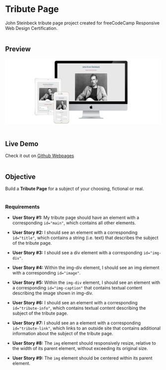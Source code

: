 # Tribute Page

John Steinbeck tribute page project created for freeCodeCamp Responsive Web Design Certification.<br>
<br>

## Preview 
![the project preview](./images/preview.png)</br>
<br>

## Live Demo 

Check it out on [Github Webpages](https://redwanhaitami.github.io/fcc-tribute-page/)<br>
<br>

## Objective

Build a **Tribute Page** for a subject of your choosing, fictional or real.<br>
<br>

### Requirements

- **User Story #1:** My tribute page should have an element with a corresponding `id="main"`, which contains all other elements.
  
- **User Story #2:** I should see an element with a corresponding `id="title"`, which contains a string (i.e. text) that describes the subject of the tribute page.
  
- **User Story #3:** I should see a div element with a corresponding `id="img-div"`.
  
- **User Story #4:** Within the img-div element, I should see an img element with a corresponding `id="image"`.
  
- **User Story #5:** Within the `img-div` element, I should see an element with a corresponding `id="img-caption"` that contains textual content describing the image shown in img-div.
  
- **User Story #6:** I should see an element with a corresponding `id="tribute-info"`, which contains textual content describing the subject of the tribute page.
  
- **User Story #7:** I should see an a element with a corresponding `id="tribute-link"`, which links to an outside site that contains additional information about the subject of the tribute page.
  
- **User Story #8:** The `img` element should responsively resize, relative to the width of its parent element, without exceeding its original size.
  
- **User Story #9:** The `img` element should be centered within its parent element.

